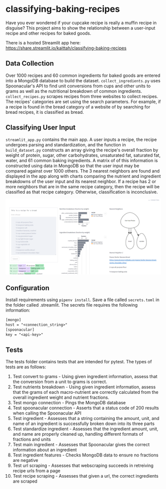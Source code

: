 # classifying-baking-recipes
Have you ever wondered if your cupcake recipe is really a muffin recipe in disguise? This project aims to show the relationship between a user-input recipe and other recipes for baked goods. 

There is a hosted Streamlit app here: https://share.streamlit.io/kaittah/classifying-baking-recipes

## Data Collection
Over 1000 recipes and 60 common ingredients for baked goods are entered into a MongoDB database to build the dataset. 
<code>collect_ingredients.py</code> uses Spoonacular's API to find unit conversions from cups and other units to grams as well as the nutritional breakdown of common ingredients.
<code>collect_recipes.py</code> scrapes recipes from three websites to collect recipes. The recipes' categories are set using the search parameters. For example, if a recipe is found in the bread category of a website of by searching for bread recipes, it is classified as bread. 

## Classifying User Input
<code>streamlit_app.py</code> contains the main app. A user inputs a recipe, the recipe undergoes parsing and standardization, and the function in <code>build_dataset.py</code> constructs an array giving the recipe's overall fraction by weight of protein, sugar, other carbohydrates, unsaturated fat, saturated fat, water, and 61 common baking ingredients. A matrix of of this information is constructed using data in MongoDB so that the user input may be compared against over 1000 others. The 3 nearest neighbors are found and displayed in the app along with charts comparing the nutrient and ingredient breakdowns of the user input and its nearest neighbor. If a recipe has 2 or more neighbors that are in the same recipe category, then the recipe will be classified as that recipe category. Otherwise, classification is inconclusive.

![Streamlit-Interface](https://github.com/kaittah/classifying-baking-recipes/blob/master/images/screenshot.png?raw=true)

## Configuration
Install requirements using <code>pipenv install</code>. Save a file called <code>secrets.toml</code> in the folder called .streamlit. The secrets file requires the following information:
````
[mongo]
host = "<connection_string>"
[spoonacular]
key = "<api-key>"
````
## Tests
The tests folder contains tests that are intended for pytest. The types of tests are as follows:
1. Test convert to grams - Using given ingredient information, assess that the conversion from a unit to grams is correct.
2. Test nutrients breakdown - Using given ingredient information, assess that the grams of each macro-nutrient are correctly calculated from the overall ingredient weight and nutrient fractions.
3. Test mongo connection - Pings the MongoDB database
4. Test spoonacular connection - Asserts that a status code of 200 results when calling the Spoonacular API
5. Test ingredient - Assesses that a string containing the amount, unit, and name of an ingredient is successfully broken down into its three parts
6. Test standardize ingredient - Assesses that the ingredient amount, unit, and name are properly cleaned up, handling different formats of fractions and units
7. Test main ingredient - Assesses that Spoonacular gives the correct information about an ingredient
8. Test ingredient features - Checks MongoDB data to ensure no fractions are negative
9. Test url scraping - Assesses that webscraping succeeds in retreiving recipe urls from a page
10. Test recipe scraping - Assesses that given a url, the correct ingredients are scraped
